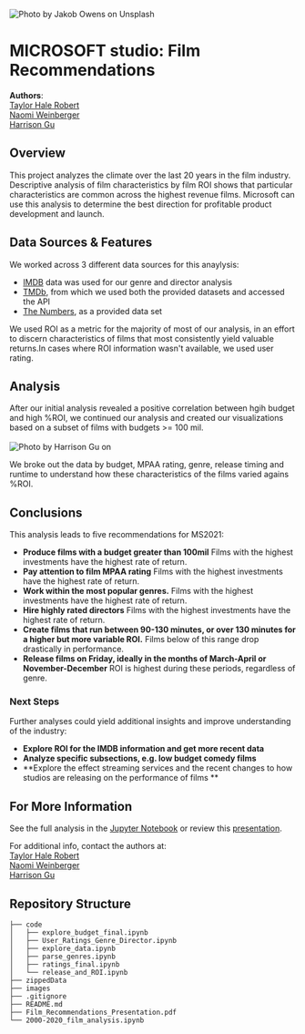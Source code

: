 ![Photo by <a href="https://unsplash.com/@jakobowens1?utm_source=unsplash&utm_medium=referral&utm_content=creditCopyText">Jakob Owens</a> on <a href="https://unsplash.com/@halemade/likes?utm_source=unsplash&utm_medium=referral&utm_content=creditCopyText">Unsplash</a>
  ](./images/jakob-owens-sOWoC7fA5DA-unsplash.jpg)

# MICROSOFT studio: Film Recommendations

**Authors**: <br>[Taylor Hale Robert](mailto:taylorhale11@gmail.com)
                <br>[Naomi Weinberger](mailto:weinberger.naomi@gmail.com)
                <br>[Harrison Gu](mailto:Harrison.s.gu@gmail.com)


## Overview

This project analyzes the climate over the last 20 years in the film industry. Descriptive analysis of film characteristics by film ROI shows that particular characteristics are common across the highest revenue films. Microsoft can use this analysis to determine the best direction for profitable product development and launch.

## Data Sources & Features

We worked across 3 different data sources for this anaylysis:

- [IMDB](https://www.imdb.com/) data was used for our genre and director analysis
- [TMDb](https://www.themoviedb.org/), from which we used both the provided datasets and accessed the API
- [The Numbers](https://www.the-numbers.com/), as a provided data set

We used ROI as a metric for the majority of most of our analysis, in an effort to discern characteristics of films that most consistently yield valuable returns.In cases where ROI information wasn't available, we used user rating. 
## Analysis

After our initial analysis revealed a positive correlation between hgih budget and high %ROI, we continued our analysis and created our visualizations based on a subset of films with budgets >= 100 mil. <br><br>
![Photo by <a href="https://github.com/halemade/film_recommendations/blob/main/images/budgets%202.PNG">Harrison Gu</a> on <a href="https://github.com/halemade/film_recommendations/blob/main/images/budgets%202.PNG"></a>
  ](./images/budgets%202.PNG)


We broke out the data by budget, MPAA rating, genre, release timing and runtime to understand how these characteristics of the films varied agains %ROI. 

## Conclusions

This analysis leads to five recommendations for MS2021:

- **Produce films with a budget greater than 100mil** Films with the highest investments have the highest rate of return.
- **Pay attention to film MPAA rating** Films with the highest investments have the highest rate of return.
- **Work within the most popular genres.** Films with the highest investments have the highest rate of return.
- **Hire highly rated directors** Films with the highest investments have the highest rate of return.
- **Create films that run between 90-130 minutes, or over 130 minutes for a higher but more variable ROI.** Films below of this range drop drastically in performance.
- **Release films on Friday, ideally in the months of March-April or November-December** ROI is highest during these periods, regardless of genre.

### Next Steps

Further analyses could yield additional insights and improve understanding of the industry:

- **Explore ROI for the IMDB information and get more recent data** 
- **Analyze specific subsections, e.g. low budget comedy films** 
- **Explore the effect streaming services and the recent changes to how studios are releasing on the performance of films ** 

## For More Information

See the full analysis in the [Jupyter Notebook](./2000-2020_film_analysis.ipynb) or review this [presentation](./Film_Recommendations_Presentation.pdf).

For additional info, contact the authors at:<br>
[Taylor Hale Robert](mailto:taylorhale11@gmail.com)
<br>[Naomi Weinberger](mailto:weinberger.naomi@gmail.com)
<br>[Harrison Gu](mailto:Harrison.s.gu@gmail.com)


## Repository Structure

```
├── code
│   ├── explore_budget_final.ipynb
│   ├── User_Ratings_Genre_Director.ipynb
│   ├── explore_data.ipynb
│   ├── parse_genres.ipynb
│   ├── ratings_final.ipynb
│   └── release_and_ROI.ipynb
├── zippedData
├── images
├── .gitignore
├── README.md
├── Film_Recommendations_Presentation.pdf
└── 2000-2020_film_analysis.ipynb
